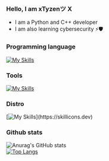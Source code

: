 ### Hello, I am xTyzenツ X

- I am a Python and C++ developer
- I am also learning cybersecurity ⚡🛡

### Programming language

[![My Skills](https://skillicons.dev/icons?i=py,cpp,html,bash)](https://skillicons.dev)

### Tools
[![My Skills](https://skillicons.dev/icons?i=visualstudio,vscode,ps)](https://skillicons.dev)


### Distro

[![My Skills](https://skillicons.dev/icons?i=linux,)](https://skillicons.dev)

### Github stats
![Anurag's GitHub stats](https://github-readme-stats.vercel.app/api?username=xTyzen&show_icons=true&theme=transparent)<br> 
[![Top Langs](https://github-readme-stats.vercel.app/api/top-langs/?username=xTyzen)](https://github.com/anuraghazra/github-readme-stats)<br>

<br/>
